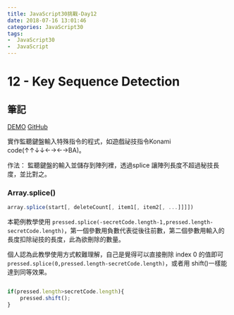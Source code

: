 ```yaml
---
title: JavaScript30挑戰-Day12
date: 2018-07-16 13:01:46
categories: JavaScript30
tags:
-  JavaScript30
-  JavaScript
---
```

# 12 - Key Sequence Detection

## 筆記

[DEMO](https://weiyuan1993.github.io/JavaScript30/12-Key-Sequence-Detection)
[GitHub](https://github.com/weiyuan1993/JavaScript30/tree/master/12-Key-Sequence-Detection)

實作監聽鍵盤輸入特殊指令的程式，如遊戲祕技指令Konami code(↑↑↓↓←→←→BA)。

<!--more-->

作法： 監聽鍵盤的輸入並儲存到陣列裡，透過splice 讓陣列長度不超過秘技長度，並比對之。

### Array.splice()

```javascript
array.splice(start[, deleteCount[, item1[, item2[, ...]]]])
```
本範例教學使用 `pressed.splice(-secretCode.length-1,pressed.length-secretCode.length)`，第一個參數用負數代表從後往前數，第二個參數用輸入的長度扣除祕技的長度，此為欲刪除的數量。

個人認為此教學使用方式較難理解，自己是覺得可以直接刪除 index 0 的值即可 
`pressed.splice(0,pressed.length-secretCode.length)`，或者用 shift()一樣能達到同等效果。
```javascript

if(pressed.length>secretCode.length){
    pressed.shift();
}
```
